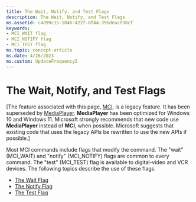 ```yaml
---
title: The Wait, Notify, and Test Flags
description: The Wait, Notify, and Test Flags
ms.assetid: c4d99c15-1046-422f-8f44-396deacf38cf
keywords:
- MCI_WAIT flag
- MCI_NOTIFY flag
- MCI_TEST flag
ms.topic: concept-article
ms.date: 4/26/2023
ms.custom: UpdateFrequency5
---
```


# The Wait, Notify, and Test Flags

\[The feature associated with this page, [MCI](/windows/win32/multimedia/mci), is a legacy feature. It has been superseded by [MediaPlayer](/uwp/api/Windows.Media.Playback.MediaPlayer). **MediaPlayer** has been optimized for Windows 10 and Windows 11. Microsoft strongly recommends that new code use **MediaPlayer** instead of **MCI**, when possible. Microsoft suggests that existing code that uses the legacy APIs be rewritten to use the new APIs if possible.\]

Most MCI commands include flags that modify the command. The "wait" (MCI\_WAIT) and "notify" (MCI\_NOTIFY) flags are common to every command. The "test" (MCI\_TEST) flag is available to digital-video and VCR devices. The following topics describe the use of these flags.

-   [The Wait Flag](the-wait-flag.md)
-   [The Notify Flag](the-notify-flag.md)
-   [The Test Flag](the-test-flag.md)

 

 





